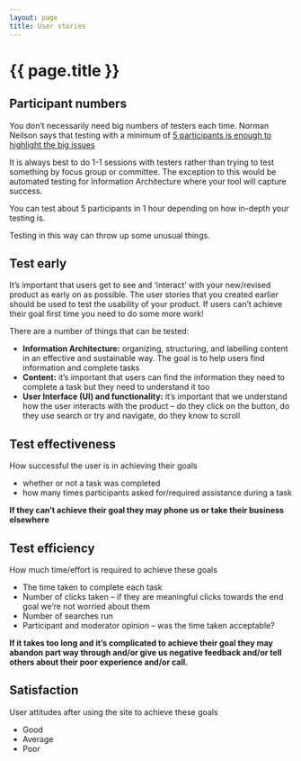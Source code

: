 ```yaml
---
layout: page
title: User stories
---
```


# {{ page.title }}

## Participant numbers

You don’t necessarily need big numbers of testers each time. Norman Neilson says that testing with a minimum of [5 participants is enough to highlight the big issues](https://www.nngroup.com/articles/why-you-only-need-to-test-with-5-users/)

It is always best to do 1-1 sessions with testers rather than trying to test something by focus group or committee. The exception to this would be automated testing for Information Architecture where your tool will capture success.

You can test about 5 participants in 1 hour depending on how in-depth your testing is.

Testing in this way can throw up some unusual things.

## Test early

It’s important that users get to see and ‘interact’ with your new/revised product as early on as possible. The user stories that you created earlier should be used to test the usability of your product. If users can’t achieve their goal first time you need to do some more work!

There are a number of things that can be tested:

- **Information Architecture:** organizing, structuring, and labelling content in an effective and sustainable way. The goal is to help users find information and complete tasks
- **Content:** it’s important that users can find the information they need to complete a task but they need to understand it too
- **User Interface (UI) and functionality:** it’s important that we understand how the user interacts with the product – do they click on the button, do they use search or try and navigate, do they know to scroll

## Test effectiveness

How successful the user is in achieving their goals

- whether or not a task was completed
- how many times participants asked for/required assistance during a task

**If they can’t achieve their goal they may phone us or take their business elsewhere**

## Test efficiency

How much time/effort is required to achieve these goals

- The time taken to complete each task
- Number of clicks taken – if they are meaningful clicks towards the end goal we’re not worried about them
- Number of searches run
- Participant and moderator opinion – was the time taken acceptable?

**If it takes too long and it’s complicated to achieve their goal they may abandon part way through and/or give us negative feedback and/or tell others about their poor experience and/or call.**

## Satisfaction

User attitudes after using the site to achieve these goals

- Good
- Average
- Poor